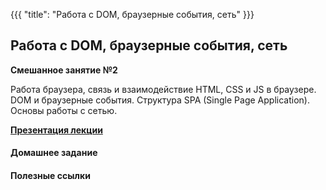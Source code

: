 {{{
	"title": "Работа с DOM, браузерные события, сеть"
}}}

## Работа с DOM, браузерные события, сеть
__Смешанное занятие №2__

Работа браузера, связь и взаимодействие HTML, CSS и JS в браузере. DOM и браузерные события. Структура SPA (Single Page Application). Основы работы с сетью.

__[Презентация лекции](/slides/s2)__


#### Домашнее задание


#### Полезные ссылки

